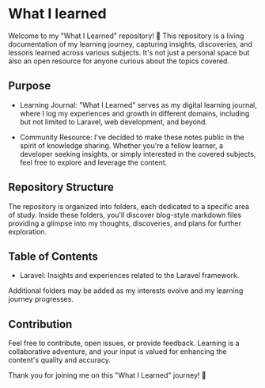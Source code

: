 # What I learned



Welcome to my "What I Learned" repository! 🚀 This repository is a living documentation of my learning journey, capturing insights, discoveries, and lessons learned across various subjects. It's not just a personal space but also an open resource for anyone curious about the topics covered.

## Purpose

- Learning Journal: "What I Learned" serves as my digital learning journal, where I log my experiences and growth in different domains, including but not limited to Laravel, web development, and beyond.

- Community Resource: I've decided to make these notes public in the spirit of knowledge sharing. Whether you're a fellow learner, a developer seeking insights, or simply interested in the covered subjects, feel free to explore and leverage the content.

## Repository Structure

The repository is organized into folders, each dedicated to a specific area of study. Inside these folders, you'll discover blog-style markdown files providing a glimpse into my thoughts, discoveries, and plans for further exploration.

## Table of Contents
- Laravel: Insights and experiences related to the Laravel framework.



Additional folders may be added as my interests evolve and my learning journey progresses.

## Contribution
Feel free to contribute, open issues, or provide feedback. Learning is a collaborative adventure, and your input is valued for enhancing the content's quality and accuracy.

Thank you for joining me on this "What I Learned" journey! 🌟